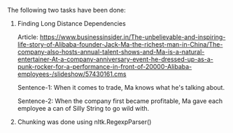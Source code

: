 The following two tasks have been done:

1) Finding Long Distance Dependencies

   Article: https://www.businessinsider.in/The-unbelievable-and-inspiring-life-story-of-Alibaba-founder-Jack-Ma-the-richest-man-in-China/The-company-also-hosts-annual-talent-shows-and-Ma-is-a-natural-entertainer-At-a-company-anniversary-event-he-dressed-up-as-a-punk-rocker-for-a-performance-in-front-of-20000-Alibaba-employees-/slideshow/57430161.cms 

   Sentence-1: When it comes to trade, Ma knows what he's talking about.

   Sentence-2: When the company first became profitable, Ma gave each employee a can of Silly String to go wild with.

2) Chunking was done using nltk.RegexpParser()

